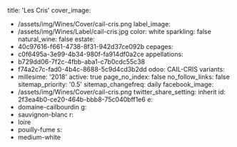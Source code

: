 title: 'Les Cris'
cover_image:
  - /assets/img/Wines/Cover/cail-cris.png
label_image:
  - /assets/img/Wines/Label/cail-cris.jpg
color: white
sparkling: false
natural_wine: false
estate:
  - 40c97616-f661-4738-8f31-942d37ce092b
cepages:
  - c0f6495a-3e99-4b34-980f-fa914df0a2ce
appellations:
  - b729dd06-7f2c-4fbb-aba1-c7b0cdc55c38
  - f74a2c7c-fad0-4b4c-8688-5c9d4cd3b2dd
odoo: CAIL-CRIS
variants:
  -
    millesime: '2018'
    active: true
page_no_index: false
no_follow_links: false
sitemap_priority: '0.5'
sitemap_changefreq: daily
facebook_image:
  - /assets/img/Wines/Cover/cail-cris.png
twitter_share_setting: inherit
id: 2f3ea4b0-ce20-464b-bbb8-75c040bff1e6
e:
  - domaine-cailbourdin
g:
  - sauvignon-blanc
r:
  - loire
  - pouilly-fume
s:
  - medium-white
